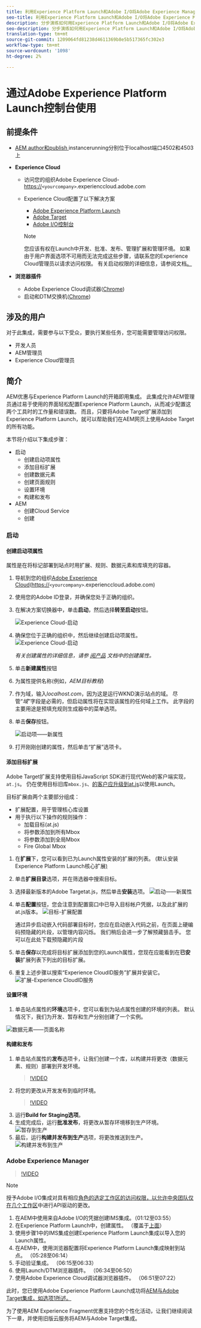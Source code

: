 ```yaml
---
title: 利用Experience Platform Launch和Adobe I/O将Adobe Experience Manager与Adobe Target整合
seo-title: 利用Experience Platform Launch和Adobe I/O将Adobe Experience Manager与Adobe Target整合
description: 分步演练如何用Experience Platform Launch和Adobe I/O将Adobe Experience Manager与Adobe Target融合
seo-description: 分步演练如何用Experience Platform Launch和Adobe I/O将Adobe Experience Manager与Adobe Target融合
translation-type: tm+mt
source-git-commit: 1209064fd81238d4611369b8e5b517365fc302e3
workflow-type: tm+mt
source-wordcount: '1098'
ht-degree: 2%

---
```



# 通过Adobe Experience Platform Launch控制台使用

## 前提条件

* [AEM author和publish ](./implementation.md#set-up-aem) instancerunning分别位于localhost端口4502和4503上
* **Experience Cloud**
   * 访问您的组织Adobe Experience Cloud- <https://>`<yourcompany>`.experienccloud.adobe.com
   * Experience Cloud配置了以下解决方案
      * [Adobe Experience Platform Launch](https://experiencecloud.adobe.com)
      * [Adobe Target](https://experiencecloud.adobe.com)
      * [Adobe I/O控制台](https://console.adobe.io)

      >[!NOTE]
      >您应该有权在Launch中开发、批准、发布、管理扩展和管理环境。 如果由于用户界面选项不可用而无法完成这些步骤，请联系您的Experience Cloud管理员以请求访问权限。 有关启动权限的详细信息，请参阅文档[。](https://docs.adobelaunch.com/administration/user-permissions)


* **浏览器插件**
   * Adobe Experience Cloud调试器([Chrome](https://chrome.google.com/webstore/detail/adobe-experience-cloud-de/ocdmogmohccmeicdhlhhgepeaijenapj))
   * 启动和DTM交换机([Chrome](https://chrome.google.com/webstore/detail/launch-and-dtm-switch/nlgdemkdapolikbjimjajpmonpbpmipk))

## 涉及的用户

对于此集成，需要参与以下受众，要执行某些任务，您可能需要管理访问权限。

* 开发人员
* AEM管理员
* Experience Cloud管理员

## 简介

AEM优惠与Experience Platform Launch的开箱即用集成。 此集成允许AEM管理员通过易于使用的界面轻松配置Experience Platform Launch，从而减少配置这两个工具时的工作量和错误数。 而且，只要将Adobe Target扩展添加到Experience Platform Launch，就可以帮助我们在AEM网页上使用Adobe Target的所有功能。

本节将介绍以下集成步骤：

* 启动
   * 创建启动项属性
   * 添加目标扩展
   * 创建数据元素
   * 创建页面规则
   * 设置环境
   * 构建和发布
* AEM
   * 创建Cloud Service
   * 创建

### 启动

#### 创建启动项属性

属性是在将标记部署到站点时用扩展、规则、数据元素和库填充的容器。

1. 导航到您的组织[Adobe Experience Cloud](https://experiencecloud.adobe.com/)(<https://>`<yourcompany>`.experienccloud.adobe.com)
2. 使用您的Adobe ID登录，并确保您处于正确的组织。
3. 在解决方案切换器中，单击&#x200B;**启动**，然后选择&#x200B;**转至启动**&#x200B;按钮。

   ![Experience Cloud-启动](assets/using-launch-adobe-io/exc-cloud-launch.png)

4. 确保您位于正确的组织中，然后继续创建启动项属性。
   ![Experience Cloud-启动](assets/using-launch-adobe-io/launch-create-property.png)

   *有关创建属性的详细信息，请参 [阅产品](https://docs.adobelaunch.com/administration/companies-and-properties#create-a-property) 文档中的创建属性。*
5. 单击&#x200B;**新建属性**&#x200B;按钮
6. 为属性提供名称(例如，*AEM目标教程*)
7. 作为域，输入&#x200B;*localhost.com*，因为这是运行WKND演示站点的域。 尽管“*域*”字段是必需的，但启动属性将在实现该属性的任何域上工作。 此字段的主要用途是预填充规则生成器中的菜单选项。
8. 单击&#x200B;**保存**&#x200B;按钮。

   ![启动项——新属性](assets/using-launch-adobe-io/exc-launch-property.png)

9. 打开刚刚创建的属性，然后单击“扩展”选项卡。

#### 添加目标扩展

Adobe Target扩展支持使用目标JavaScript SDK进行现代Web的客户端实现，`at.js`。 仍在使用目标旧库`mbox.js`、[的客户应升级到at.js](https://docs.adobe.com/content/help/en/target/using/implement-target/client-side/upgrading-from-atjs-1x-to-atjs-20.html)以使用Launch。

目标扩展由两个主要部分组成：

* 扩展配置，用于管理核心库设置
* 用于执行以下操作的规则操作：
   * 加载目标(at.js)
   * 将参数添加到所有Mbox
   * 将参数添加到全局Mbox
   * Fire Global Mbox

1. 在&#x200B;**扩展**&#x200B;下，您可以看到已为Launch属性安装的扩展的列表。 (默认安装Experience Platform Launch核心扩展[)](https://exchange.adobe.com/experiencecloud.details.100223.adobe-launch-core-extension.html)
2. 单击&#x200B;**扩展目录**&#x200B;选项，并在筛选器中搜索目标。
3. 选择最新版本的Adobe Targetat.js，然后单击&#x200B;**安装**选项。
   ![启动——新属性](assets/using-launch-adobe-io/launch-target-extension.png)

4. 单击&#x200B;**配置**按钮，您会注意到配置窗口中已导入目标帐户凭据，以及此扩展的at.js版本。
   ![目标-扩展配置](assets/using-launch-adobe-io/launch-target-extension-2.png)

   通过异步启动嵌入代码部署目标时，您应在启动嵌入代码之前，在页面上硬编码预隐藏的片段，以管理内容闪烁。 我们稍后会进一步了解预藏狙击手。 您可以在此处下载预隐藏的片段[](assets/using-launch-adobe-io/prehiding.js)

5. 单击&#x200B;**保存**&#x200B;以完成将目标扩展添加到您的Launch属性，您现在应能看到在&#x200B;**已安装**&#x200B;扩展列表下列出的目标扩展。

6. 重复上述步骤以搜索“Experience CloudID服务”扩展并安装它。
   ![扩展-Experience CloudID服务](assets/using-launch-adobe-io/launch-extension-experience-cloud.png)

#### 设置环境

1. 单击站点属性的&#x200B;**环境**&#x200B;选项卡，您可以看到为站点属性创建的环境的列表。 默认情况下，我们为开发、暂存和生产分别创建了一个实例。

![数据元素——页面名称](assets/using-launch-adobe-io/launch-environment-setup.png)

#### 构建和发布

1. 单击站点属性的&#x200B;**发布**&#x200B;选项卡，让我们创建一个库，以构建并将更改（数据元素、规则）部署到开发环境。
   >[!VIDEO](https://video.tv.adobe.com/v/28412?quality=12&learn=on)
2. 将您的更改从开发发布到临时环境。
   >[!VIDEO](https://video.tv.adobe.com/v/28419?quality=12&learn=on)
3. 运行&#x200B;**Build for Staging选项**。
4. 生成完成后，运行&#x200B;**批准发布**，将更改从暂存环境移到生产环境。
   ![暂存到生产](assets/using-launch-adobe-io/build-staging.png)
5. 最后，运行&#x200B;**构建并发布到生产**选项，将更改推送到生产。
   ![构建并发布到生产](assets/using-launch-adobe-io/build-and-publish.png)

### Adobe Experience Manager

>[!VIDEO](https://video.tv.adobe.com/v/28416?quality=12&learn=on)

>[!NOTE]
>
> 授予Adobe I/O集成对具有相应[角色的选定工作区的访问权限，以允许中央团队仅在几个工作区](https://docs.adobe.com/content/help/en/target/using/administer/manage-users/enterprise/configure-adobe-io-integration.html)中进行API驱动的更改。

1. 在AEM中使用来自Adobe I/O的凭据创建IMS集成。（01:12至03:55）
2. 在Experience Platform Launch中，创建属性。 （覆盖于[上面](#create-launch-property)）
3. 使用步骤1中的IMS集成创建Experience Platform Launch集成以导入您的Launch属性。
4. 在AEM中，使用浏览器配置将Experience Platform Launch集成映射到站点。 （05:28至06:14）
5. 手动验证集成。 （06:15至06:33）
6. 使用Launch/DTM浏览器插件。 （06:34至06:50）
7. 使用Adobe Experience Cloud调试器浏览器插件。 （06:51至07:22）

此时，您已使用Adobe Experience Platform Launch成功将[AEM与Adobe Target集成，如选项1所述。](./using-aem-cloud-services.md#integrating-aem-target-options)

为了使用AEM Experience Fragment优惠支持您的个性化活动，让我们继续阅读下一章，并使用旧版云服务将AEM与Adobe Target集成。
